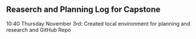## Reaserch and Planning Log for Capstone

10:40 Thursday November 3rd: Created local environment for planning and research and GitHub Repo
